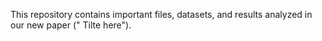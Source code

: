 This repository contains important files, datasets, and results analyzed in our new paper (" Tilte here").
